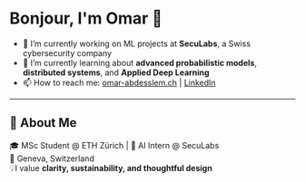 # Bonjour, I'm Omar 🥂

- 🔭 I’m currently working on ML projects at **SecuLabs**, a Swiss cybersecurity company  
- 🌱 I’m currently learning about **advanced probabilistic models**, **distributed systems**, and **Applied Deep Learning**  
- 📫 How to reach me: [omar-abdesslem.ch](https://omar-abdesslem.ch) | [LinkedIn](https://linkedin.com/in/omar-abdesslem)

---

## 🧠 About Me

🎓 MSc Student @ ETH Zürich | 🤖 AI Intern @ SecuLabs  
📍 Geneva, Switzerland  
💡I value **clarity, sustainability, and thoughtful design** 


<!--
**omarabdesslem/omarabdesslem** is a ✨ _special_ ✨ repository because its `README.md` (this file) appears on your GitHub profile.

Here are some ideas to get you started:

- 🔭 I’m currently working on ...
- 🌱 I’m currently learning ...
- 👯 I’m looking to collaborate on ...
- 🤔 I’m looking for help with ...
- 💬 Ask me about ...
- 📫 How to reach me: ...
- 😄 Pronouns: ...
- ⚡ Fun fact: ...
-->
